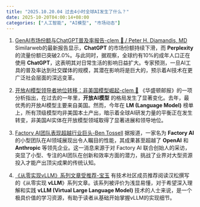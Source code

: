 ```yaml
---
title: "2025.10.20.04 过去4小时全球AI发生了什么？"
date: 2025-10-20T04:00:14+08:00
categories: ["人工智能", "AI模型", "市场动态"]
---
```


1.  [GenAI市场份额与ChatGPT普及率报告-clem 🤗 / Peter H. Diamandis, MD](https://x.com/ClementDelangue/status/1979941728296784358)
    Similarweb的最新报告显示，**ChatGPT** 的市场份额持续下滑，而 **Perplexity** 的流量份额已突破2.0%。与此同时，据观察，全球约有10%的成年人口正在使用 **ChatGPT**，这表明其对日常生活的影响日益扩大。专家预测，一旦AI工具的普及率达到社交媒体的规模，其潜在影响将是巨大的，预示着AI技术在更广泛社会层面的深远变革。

2.  [开放AI模型领导者地位转移：非美国模型崛起-clem 🤗](https://x.com/ClementDelangue/status/1979990952174387350)
    《华盛顿邮报》的一项分析指出，在过去的一年里，**开放AI模型** 的格局发生了显著变化。去年，最优秀的开放AI模型主要来自美国。然而，今年在 **LM (Language Model)** 榜单上，所有顶级模型均非美国本土产出，暗示着全球AI研发力量的平衡正在发生转变，非美国AI实体在开放模型领域取得了显著进展和领导地位。

3.  [Factory AI团队表现超越行业巨头-Ben Tossell](https://x.com/bentossell/status/1979963597380862343)
    据报道，一家名为 **Factory AI** 的小型团队在AI领域展现出令人瞩目的性能，其成果甚至超越了 **OpenAI** 和 **Anthropic** 等领先企业。这一消息来源于对 Factory AI 联合创始人的采访，突显了小型、专注的AI团队在创新和效率方面的潜力，挑战了业界对大型资源投入才能产出顶尖成果的传统认知。

4.  [《从零实现vLLM》系列文章受推荐-宝玉](https://x.com/dotey/status/1979951205607674197)
    有技术社区成员推荐阅读汉松撰写的《从零实现 **vLLM**》系列文章。该系列被评价为浅显易懂，对于希望深入理解和实践 **vLLM (Virtual Large Language Model)** 技术的人士来说，是一个极具价值的学习资源，有助于读者从基础开始掌握vLLM的实现细节。